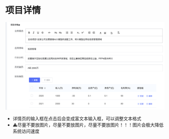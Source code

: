 # 项目详情

![](<../../../.gitbook/assets/image (22).png>)

* 详情页的输入框在点击后会变成富文本输入框，可以调整文本格式
* :warning:尽量不要放图片，尽量不要放图片，尽量不要放图片！！！图片会极大降低系统访问速度
